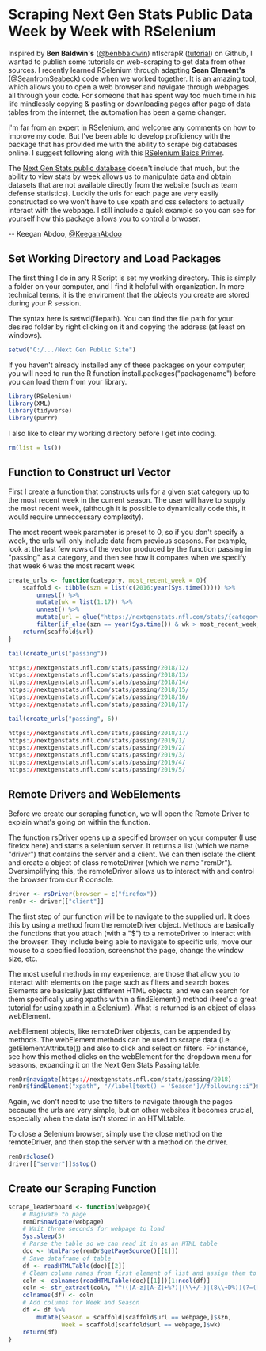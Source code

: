 # Scraping Next Gen Stats Public Data Week by Week with RSelenium

Inspired by **Ben Baldwin's** ([@benbbaldwin](https://twitter.com/benbbaldwin)) nflscrapR ([tutorial](https://gist.github.com/guga31bb/5634562c5a2a7b1e9961ac9b6c568701)) on Github, I wanted to publish some tutorials on web-scraping to get data from other sources.  I recently learned RSelenium through adapting **Sean Clement's** ([@SeanfromSeabeck](https://twitter.com/SeanfromSeabeck)) code when we worked together.  It is an amazing tool, which allows you to open a web browser and navigate through webpages all through your code.  For someone that has spent way too much time in his life mindlessly copying & pasting or downloading pages after page of data tables from the internet, the automation has been a game changer.

I'm far from an expert in RSelenium, and welcome any comments on how to improve my code.  But I've been able to develop proficiency with the package that has provided me with the ability to scrape big databases online.  I suggest following along with this [RSelenium Baics Primer](https://rpubs.com/johndharrison/RSelenium-Basics).

The [Next Gen Stats public database](https://nextgenstats.nfl.com/stats/passing#yards) doesn't include that much, but the ability to view stats by week allows us to manipulate data and obtain datasets that are not available directly from the website (such as team defense statistics).  Luckily the urls for each page are very easily constructed so we won't have to use xpath and css selectors to actually interact with the webpage. I still include a quick example so you can see for yourself how this package allows you to control a brwoser.

-- Keegan Abdoo, [@KeeganAbdoo](https://twitter.com/KeeganAbdoo)

## Set Working Directory and Load Packages

The first thing I do in any R Script is set my working directory.  This is simply a folder on your computer, and I find it helpful with organization.  In more technical terms, it is the enviroment that the objects you create are stored during your R session.

The syntax here is setwd(filepath).  You can find the file path for your desired folder by right clicking on it and copying the address (at least on windows). 

``` r  
setwd("C:/.../Next Gen Public Site")
```
If you haven't already installed any of these packages on your computer, you will need to run the R function install.packages("packagename") before you can load them from your library.

``` r  
library(RSelenium)
library(XML)
library(tidyverse)
library(purrr)
```
I also like to clear my working directory before I get into coding.

``` r  
rm(list = ls())
```

## Function to Construct url Vector

First I create a function that constructs urls for a given stat category up to the most recent week in the current season.  The user will have to supply the most recent week, (although it is possible to dynamically code this, it would require unneccessary complexity).  

The most recent week parameter is preset to 0, so if you don't specify a week, the urls will only include data from previous seasons.  For example, look at the last few rows of the vector produced by the function passing in "passing" as a category, and then see how it compares when we specify that week 6 was the most recent week

```r
create_urls <- function(category, most_recent_week = 0){
    scaffold <- tibble(szn = list(c(2016:year(Sys.time())))) %>%
        unnest() %>%
        mutate(wk = list(1:17)) %>%
        unnest() %>%
        mutate(url = glue("https://nextgenstats.nfl.com/stats/{category}/{szn}/{wk}/")) %>%
        filter(if_else(szn == year(Sys.time()) & wk > most_recent_week, FALSE, TRUE))
    return(scaffold$url)
}

tail(create_urls("passing"))

https://nextgenstats.nfl.com/stats/passing/2018/12/
https://nextgenstats.nfl.com/stats/passing/2018/13/
https://nextgenstats.nfl.com/stats/passing/2018/14/
https://nextgenstats.nfl.com/stats/passing/2018/15/
https://nextgenstats.nfl.com/stats/passing/2018/16/
https://nextgenstats.nfl.com/stats/passing/2018/17/

tail(create_urls("passing", 6))

https://nextgenstats.nfl.com/stats/passing/2018/17/
https://nextgenstats.nfl.com/stats/passing/2019/1/
https://nextgenstats.nfl.com/stats/passing/2019/2/
https://nextgenstats.nfl.com/stats/passing/2019/3/
https://nextgenstats.nfl.com/stats/passing/2019/4/
https://nextgenstats.nfl.com/stats/passing/2019/5/
```

## Remote Drivers and WebElements

Before we create our scraping function, we will open the Remote Driver to explain what's going on within the function.

The function rsDriver opens up a specified browser on your computer (I use firefox here) and starts a selenium server.  It returns a list (which we name "driver") that contains the server and a client.  We can then isolate the client and create a object of class remoteDriver (which we name "remDr"). Oversimplifying this, the remoteDriver allows us to interact with and control the browser from our R console.

```r
driver <- rsDriver(browser = c("firefox"))
remDr <- driver[["client"]]
```
The first step of our function will be to navigate to the supplied url.  It does this by using a method from the remoteDriver object.  Methods are basically the functions that you attach (with a "$") to a remoteDriver to interact with the browser. They include being able to navigate to specific urls, move our mouse to a specified location, screenshot the page, change the window size, etc.  

The most useful methods in my experience, are those that allow you to interact with elements on the page such as filters and search boxes.  Elements are basically just different HTML objects, and we can search for them specifically using xpaths within a findElement() method (here's a great [tutorial for using xpath in a Selenium](https://www.guru99.com/xpath-selenium.html)). What is returned is an object of class webElement.

webElement objects, like remoteDriver objects, can be appended by methods. The webElement methods can be used to scrape data (i.e. getElementAttribute()) and also to click and select on filters. For instance, see how this method clicks on the webElement for the dropdown menu for seasons, expanding it on the Next Gen Stats Passing table. 

```r
remDr$navigate(https://nextgenstats.nfl.com/stats/passing/2018)
remDr$findElement("xpath", "//label[text() = 'Season']//following::i")$clickElement()
```
Again, we don't need to use the filters to navigate through the pages because the urls are very simple, but on other websites it becomes crucial, especially when the data isn't stored in an HTMLtable.

To close a Selenium browser, simply use the close method on the remoteDriver, and then stop the server with a method on the driver.

```r
remDr$close()
driver[["server"]]$stop()
```

## Create our Scraping Function

```r
scrape_leaderboard <- function(webpage){
    # Nagivate to page
    remDr$navigate(webpage)
    # Wait three seconds for webpage to load
    Sys.sleep(3)
    # Parse the table so we can read it in as an HTML table
    doc <- htmlParse(remDr$getPageSource()[[1]])
    # Save dataframe of table
    df <- readHTMLTable(doc)[[2]]
    # Clean column names from first element of list and assign them to the df
    coln <- colnames(readHTMLTable(doc)[[1]])[1:ncol(df)]
    coln <- str_extract(coln, "^(([A-z][A-Z]+%?)|(\\+/-)|(8\\+D%))(?=([A-Z][a-z].+)|\\b|8|%)")
    colnames(df) <- coln
    # Add columns for Week and Season
    df <- df %>%
        mutate(Season = scaffold[scaffold$url == webpage,]$szn,
               Week = scaffold[scaffold$url == webpage,]$wk)
    return(df)
}
```